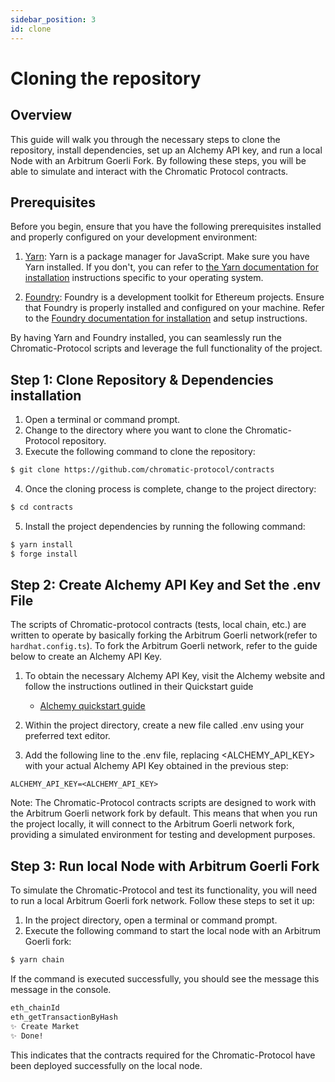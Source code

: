 ```yaml
---
sidebar_position: 3
id: clone
---
```


# Cloning the repository

## Overview

This guide will walk you through the necessary steps to clone the repository, install dependencies, set up an Alchemy API key, and run a local Node with an Arbitrum Goerli Fork. By following these steps, you will be able to simulate and interact with the Chromatic Protocol contracts.


## Prerequisites
Before you begin, ensure that you have the following prerequisites installed and properly configured on your development environment:

1. [Yarn](https://classic.yarnpkg.com/en/docs/install): Yarn is a package manager for JavaScript. Make sure you have Yarn installed. If you don't, you can refer to [the Yarn documentation for installation](https://classic.yarnpkg.com/en/docs/install) instructions specific to your operating system.

2. [Foundry](https://book.getfoundry.sh/getting-started/installation#installation): Foundry is a development toolkit for Ethereum projects. Ensure that Foundry is properly installed and configured on your machine. Refer to the [Foundry documentation for installation](https://book.getfoundry.sh/getting-started/installation#installation) and setup instructions.

By having Yarn and Foundry installed, you can seamlessly run the Chromatic-Protocol scripts and leverage the full functionality of the project.


## Step 1: Clone Repository & Dependencies installation
1. Open a terminal or command prompt.
2. Change to the directory where you want to clone the Chromatic-Protocol repository.
3. Execute the following command to clone the repository:

```bash
$ git clone https://github.com/chromatic-protocol/contracts
```

4. Once the cloning process is complete, change to the project directory:

```bash
$ cd contracts
```

5. Install the project dependencies by running the following command:

```bash
$ yarn install
$ forge install
```

## Step 2: Create Alchemy API Key and Set the .env File
The scripts of Chromatic-protocol contracts (tests, local chain, etc.) are written to operate by basically forking the Arbitrum Goerli network(refer to ```hardhat.config.ts```). To fork the Arbitrum Goerli network, refer to the guide below to create an Alchemy API Key.

1. To obtain the necessary Alchemy API Key, visit the Alchemy website and follow the instructions outlined in their Quickstart guide
    - [Alchemy quickstart guide](https://docs.alchemy.com/docs/alchemy-quickstart-guide#1key-create-an-alchemy-key)

2. Within the project directory, create a new file called .env using your preferred text editor.

3. Add the following line to the .env file, replacing <ALCHEMY_API_KEY> with your actual Alchemy API Key obtained in the previous step:


```
ALCHEMY_API_KEY=<ALCHEMY_API_KEY>
```

Note: The Chromatic-Protocol contracts scripts are designed to work with the Arbitrum Goerli network fork by default. This means that when you run the project locally, it will connect to the Arbitrum Goerli network fork, providing a simulated environment for testing and development purposes.

## Step 3: Run local Node with Arbitrum Goerli Fork

To simulate the Chromatic-Protocol and test its functionality, you will need to run a local Arbitrum Goerli fork network. Follow these steps to set it up:

1. In the project directory, open a terminal or command prompt.
2. Execute the following command to start the local node with an Arbitrum Goerli fork:

```bash
$ yarn chain
```

If the command is executed successfully, you should see the message this message in the console. 

```bash
eth_chainId
eth_getTransactionByHash
✨ Create Market
✨ Done!
```

This indicates that the contracts required for the Chromatic-Protocol have been deployed successfully on the local node.


